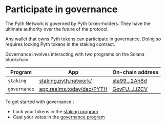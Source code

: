 # Participate in governance

The Pyth Network is governed by Pyth token-holders. They have the ultimate authority over the future of the protocol. 

Any wallet that owns Pyth tokens can participate in governance. Doing so requires locking Pyth tokens in the staking contract. 

Governance involves interacting with two programs on the Solana blockchain. 

| Program       | App                                              | On-chain address             |
| --- | --- | --- |
| `staking` | [staking.pyth.network/](https://staking.pyth.network/) | [sta99...2Ah6d](https://explorer.solana.com/address/sta99txADjRfwHQQMNckb8vUN4jcAAhN2HBMTR2Ah6d) |
| `governance` | [app.realms.today/dao/PYTH](https://app.realms.today/dao/PYTH)| [GovFU...LiZCV](https://explorer.solana.com/address/GovFUVGZWWwyoLq8rhnoVWknRFkhDSbQiSoREJ5LiZCV) |

To get started with governance :
- Lock your tokens in the [staking program](how-to-stake.md) 
- Cast your votes in the [governance program](how-to-vote.md) 


